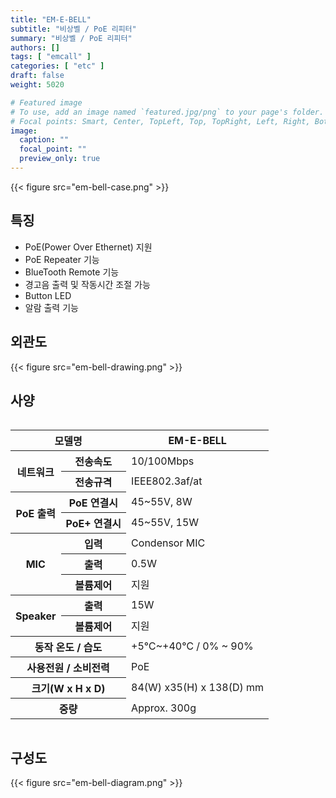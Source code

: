```yaml
---
title: "EM-E-BELL"
subtitle: "비상벨 / PoE 리피터"
summary: "비상벨 / PoE 리피터"
authors: []
tags: [ "emcall" ]
categories: [ "etc" ]
draft: false
weight: 5020

# Featured image
# To use, add an image named `featured.jpg/png` to your page's folder.
# Focal points: Smart, Center, TopLeft, Top, TopRight, Left, Right, BottomLeft, Bottom, BottomRight.
image:
  caption: ""
  focal_point: ""
  preview_only: true
---
```


<div class="container">
<div class="row justify-content-center">
<div class="col-sm-6">

{{< figure src="em-bell-case.png" >}}

</div>
</div>
</div>

<div class="container">
<div class="row justify-content-center">
<div class="col-sm-6 pl-0">

## 특징

- PoE(Power Over Ethernet) 지원
- PoE Repeater 기능
- BlueTooth Remote 기능
- 경고음 출력 및 작동시간 조절 가능
- Button LED
- 알람 출력 기능

</div>
<div class="col-sm-6 pl-0">

## 외관도

{{< figure src="em-bell-drawing.png" >}}

</div>
</div>
</div>

## 사양

<div style="overflow-x: auto">
<table class="spec">
<thead>
<tr>
<th colspan="2">모델명</th>
<th>EM-E-BELL</th>
</tr>
</thead>
<tbody>
<tr>
<th rowspan="2">네트워크</th>
<th>전송속도</th>
<td>10/100Mbps</td>
</tr>
<tr>
<th>전송규격</th>
<td>IEEE802.3af/at</td>
</tr>
<tr>
<th rowspan="2">PoE 출력</th>
<th>PoE 연결시</th>
<td>45~55V, 8W</td>
</tr>
<tr>
<th>PoE+ 연결시</th>
<td>45~55V, 15W</td>
</tr>
<tr>
<th rowspan="3">MIC</th>
<th>입력</th>
<td>Condensor MIC</td>
</tr>
<tr>
<th>출력</th>
<td>0.5W</td>
</tr>
<tr>
<th>볼륨제어</th>
<td>지원</td>
</tr>
<tr>
<th rowspan="2">Speaker</th>
<th>출력</th>
<td>15W</td>
</tr>
<tr>
<th>볼륨제어</th>
<td>지원</td>
</tr>
<tr>
<th colspan="2">동작 온도 / 습도</th>
<td>+5℃~+40℃ / 0% ~ 90%</td>
</tr>
<tr>
<th colspan="2">사용전원 / 소비전력</th>
<td>PoE</td>
</tr>
<tr>
<th colspan="2">크기(W x H x D)</th>
<td>84(W) x35(H) x 138(D) mm</td>
</tr>
<tr>
<th colspan="2">중량</th>
<td>Approx. 300g</td>
</tr>
</tbody>
</table>
</div>

## 구성도

{{< figure src="em-bell-diagram.png" >}}
